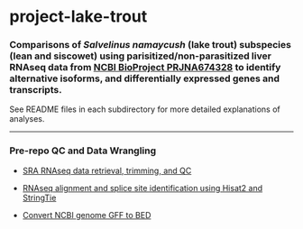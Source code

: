 # project-lake-trout

### Comparisons of _Salvelinus namaycush_ (lake trout) subspecies (lean and siscowet) using parisitized/non-parasitized liver RNAseq data from [NCBI BioProject PRJNA674328](https://www.ncbi.nlm.nih.gov/bioproject/?term=PRJNA674328) to identify alternative isoforms, and differentially expressed genes and transcripts.

See README files in each subdirectory for more detailed explanations of analyses.

---

### Pre-repo QC and Data Wrangling

- [SRA RNAseq data retrieval, trimming, and QC](https://robertslab.github.io/sams-notebook/2022/07/06/SRA-Data-S.namaycush-SRA-BioProject-PRJNA674328-Download-and-QC.html)

- [RNAseq alignment and splice site identification using Hisat2 and StringTie](https://robertslab.github.io/sams-notebook/2022/08/10/Splice-Site-Identification-S.namaycush-Liver-Parasitized-and-Non-Parasitized-SRA-RNAseq-Using-Hisat2-Stingtie-with-Genome-GCF_016432855.1.html)

- [Convert NCBI genome GFF to BED](https://robertslab.github.io/sams-notebook/2022/08/18/Data-Wrangling-Convert-S.namaycush-NCBI-GFF-to-genes-only-BED-file-for-Use-in-Ballgown-Analysis.html)